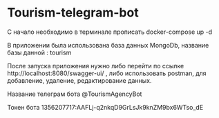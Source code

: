 # Tourism-telegram-bot

С начало необходимо в терминале прописать  docker-compose up -d

В приложении была использована база данных MongoDb, название базы данной : tourism

После запуска приложения нужно либо перейти по ссылке http://localhost:8080/swagger-ui/ , либо использовать postman, для добавление, удаление, редактирование данных.

Название телеграм бота @TourismAgencyBot 

Токен бота 1356207717:AAFLj-q2nkqD9GrLsJk9knZM9bx6WTso_dE
